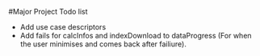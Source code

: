 #Major Project Todo list

- Add use case descriptors
- Add fails for calcInfos and indexDownload to dataProgress (For when the user minimises and comes back after failiure).